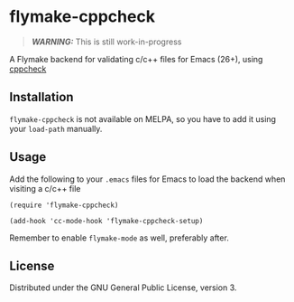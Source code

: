 # flymake-cppcheck

> **_WARNING:_** This is still work-in-progress

A Flymake backend for validating c/c++ files for Emacs (26+), using
[cppcheck](https://cppcheck.sourceforge.io/)

## Installation

`flymake-cppcheck` is not available on MELPA, so you have to add
it using your `load-path` manually.

## Usage

Add the following to your `.emacs` files for Emacs to load the backend
when visiting a c/c++ file

```elisp
(require 'flymake-cppcheck)

(add-hook 'cc-mode-hook 'flymake-cppcheck-setup)
```

Remember to enable `flymake-mode` as well, preferably after.

## License

Distributed under the GNU General Public License, version 3.
